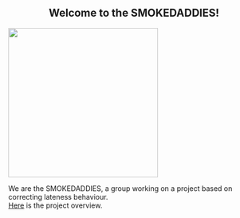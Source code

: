 <p align="center">
 <h2 align="center">Welcome to the SMOKEDADDIES!</h3>
 <img src="https://user-images.githubusercontent.com/54055843/67628708-06015e00-f8b6-11e9-86a5-c91d6be39fb8.png"  height="300" width="300" text-align="center">
</p>

We are the SMOKEDADDIES, a group working on a project based on correcting lateness behaviour. 
<br>[Here](https://github.com/deco3500-2019/SMOKEDADDIES/wiki) is the project overview.

